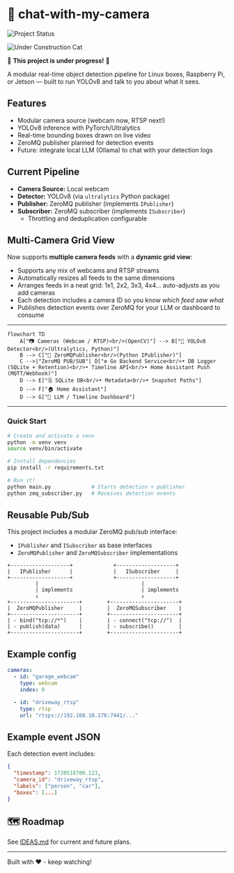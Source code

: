 # 📸 chat-with-my-camera
![Project Status](https://img.shields.io/badge/status-under--construction-yellow) 

![Under Construction Cat](https://media.giphy.com/media/VbnUQpnihPSIgIXuZv/giphy.gif)

🚧 **This project is under progress!** 🚧


A modular real-time object detection pipeline for Linux boxes, Raspberry Pi, or Jetson — built to run YOLOv8 and talk to you about what it sees. 

## Features
- Modular camera source (webcam now, RTSP next!)
- YOLOv8 inference with PyTorch/Ultralytics
- Real-time bounding boxes drawn on live video
- ZeroMQ publisher planned for detection events
- Future: integrate local LLM (Ollama) to chat with your detection logs


## Current Pipeline

- **Camera Source:** Local webcam
- **Detector:** YOLOv8 (via `ultralytics` Python package)
- **Publisher:** ZeroMQ publisher (implements `IPublisher`)
- **Subscriber:** ZeroMQ subscriber (implements `ISubscriber`)
  - Throttling and deduplication configurable

## Multi-Camera Grid View

Now supports **multiple camera feeds** with a **dynamic grid view**:

- Supports any mix of webcams and RTSP streams  
- Automatically resizes all feeds to the same dimensions  
- Arranges feeds in a neat grid: 1x1, 2x2, 3x3, 4x4... auto-adjusts as you add cameras  
- Each detection includes a camera ID so you know *which feed saw what*  
- Publishes detection events over ZeroMQ for your LLM or dashboard to consume


---

```mermaid
flowchart TD
    A["📷 Cameras (Webcam / RTSP)<br/>(OpenCV)"] --> B["🦁 YOLOv8 Detector<br/>(Ultralytics, Python)"]
    B --> C["📡 ZeroMQPublisher<br/>(Python IPublisher)"]
    C -->|"ZeroMQ PUB/SUB"| D["⚙️ Go Backend Service<br/>• DB Logger (SQLite + Retention)<br/>• Timeline API<br/>• Home Assistant Push (MQTT/Webhook)"]
    D --> E["🗒️ SQLite DB<br/>• Metadata<br/>• Snapshot Paths"]
    D --> F["🏠 Home Assistant"]
    D --> G["🤖 LLM / Timeline Dashboard"]
```

---

### Quick Start
```bash
# Create and activate a venv
python -m venv venv
source venv/bin/activate

# Install dependencies
pip install -r requirements.txt

# Run it!
python main.py             # Starts detection + publisher
python zmq_subscriber.py   # Receives detection events
```

## Reusable Pub/Sub
This project includes a modular ZeroMQ pub/sub interface:
- `IPublisher` and `ISubscriber` as base interfaces
- `ZeroMQPublisher` and `ZeroMQSubscriber` implementations

```
+-------------------+             +-------------------+
|   IPublisher      |             |   ISubscriber     |
+-------------------+             +-------------------+
         |                                 |
         | implements                      | implements
         ↓                                 ↓
+----------------------+        +----------------------+
|  ZeroMQPublisher     |        |  ZeroMQSubscriber    |
+----------------------+        +----------------------+
| - bind("tcp://*")    |        | - connect("tcp://")  |
| - publish(data)      |        | - subscribe()        |
+----------------------+        +----------------------+

```

## Example config
```yaml
cameras:
  - id: "garage_webcam"
    type: webcam
    index: 0

  - id: "driveway_rtsp"
    type: rtsp
    url: "rtsps://192.168.10.176:7441/..."
```

## Example event JSON
Each detection event includes:
```json
{
  "timestamp": 1720518700.123,
  "camera_id": "driveway_rtsp",
  "labels": ["person", "car"],
  "boxes": [...]
}
```


## 🗺️ Roadmap
See [IDEAS.md](IDEAS.md) for current and future plans.


---

Built with ❤️ - keep watching!